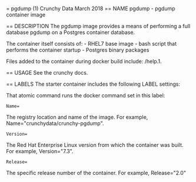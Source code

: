 = pgdump (1)
Crunchy Data
March 2018
== NAME
pgdump - pgdump container image

== DESCRIPTION
The pgdump image provides a means of performing a full database
pgdump on a Postgres container database.

The container itself consists of:
    - RHEL7 base image
    - bash script that performs the container startup
    - Postgres binary packages

Files added to the container during docker build include: /help.1.

== USAGE
See the crunchy docs.


== LABELS
The starter container includes the following LABEL settings:

That atomic command runs the docker command set in this label:

`Name=`

The registry location and name of the image. For example, Name="crunchydata/crunchy-pgdump".

`Version=`

The Red Hat Enterprise Linux version from which the container was built. For example, Version="7.3".

`Release=`

The specific release number of the container. For example, Release="2.0"
